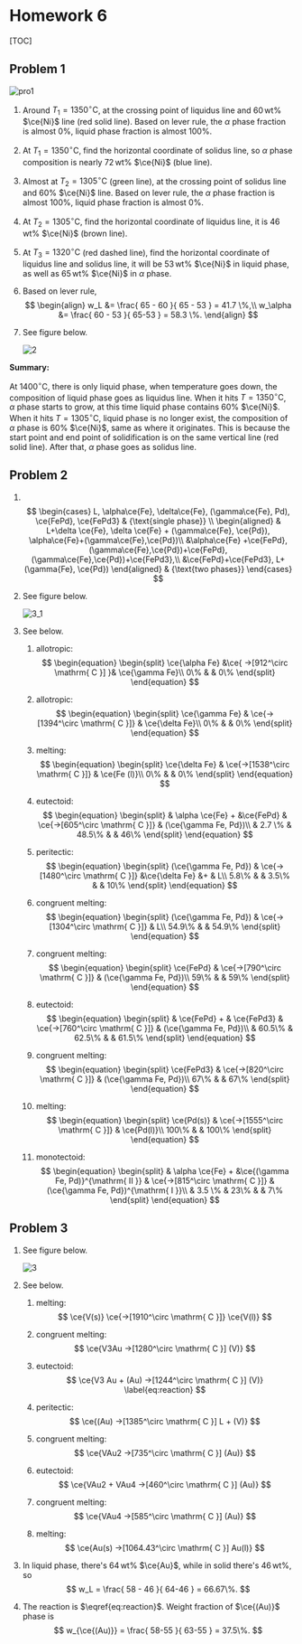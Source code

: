 # Homework 6

[TOC]

## Problem 1

![pro1](http://i.imgur.com/rOlKjrrm.png)

1. Around $T_1 = 1350^\circ \mathrm{ C }$, at the crossing point of liquidus line and $60\,{\text{wt}}\%$ $\ce{Ni}$ line (red solid line). Based on lever rule, the $\alpha$ phase fraction is almost $0\%$, liquid phase fraction is almost $100\%$.

2. At $T_1 = 1350^\circ \mathrm{ C }$, find the horizontal coordinate of solidus line, so $\alpha$ phase composition is nearly $72 \,{\text{wt}}\%$ $\ce{Ni}$ (blue line).

3. Almost at $T_2 = 1305^\circ \mathrm{ C }$ (green line), at the crossing point of solidus line and $60\%$ $\ce{Ni}$ line. Based on lever rule, the $\alpha$ phase fraction is almost $100\%$, liquid phase fraction is almost $0\%$.

4. At $T_2 = 1305^\circ \mathrm{ C }$, find the horizontal coordinate of liquidus line, it is $46\,{\text{wt}}\%$ $\ce{Ni}$ (brown line).

5. At $T_3=1320^\circ \mathrm{ C }$ (red dashed line), find the horizontal coordinate of liquidus line and solidus line, it will be $53\,{\text{wt}}\%$ $\ce{Ni}$ in liquid phase, as well as $65\,{\text{wt}}\%$ $\ce{Ni}$ in $\alpha$ phase.

6. Based on lever rule,
  $$
  \begin{align}
    w_L &= \frac{ 65 - 60 }{ 65 - 53 } = 41.7 \%,\\
    w_\alpha &= \frac{ 60 - 53 }{ 65-53 } = 58.3 \%.
  \end{align}
  $$

7. See figure below.

   ![2](./images/copmposition.png)

**Summary:**

At $1400^\circ \mathrm{ C }$, there is only liquid phase, when temperature goes down, the composition of liquid phase goes as liquidus line. When it hits $T = 1350^\circ \mathrm{ C }$, $\alpha$ phase starts to grow, at this time liquid phase contains $60\%$ $\ce{Ni}$. When it hits $T = 1305^\circ \mathrm{ C }$, liquid phase is no longer exist, the composition of $\alpha$ phase is $60\%$ $\ce{Ni}$, same as where it originates. This is because the start point and end point of solidification is on the same vertical line (red solid line). After that, $\alpha$ phase goes as solidus line.

## Problem 2

1. ​
   $$
   \begin{cases}
    L, \alpha\ce{Fe}, \delta\ce{Fe},   (\gamma\ce{Fe}, Pd), \ce{FePd}, \ce{FePd3} & {\text{single phase}} \\
       \begin{aligned}
           & L+\delta \ce{Fe}, \delta \ce{Fe} + (\gamma\ce{Fe}, \ce{Pd}), \alpha\ce{Fe}+(\gamma\ce{Fe},\ce{Pd})\\
    	&\alpha\ce{Fe} +\ce{FePd}, (\gamma\ce{Fe},\ce{Pd})+\ce{FePd},(\gamma\ce{Fe},\ce{Pd})+\ce{FePd3},\\
   	 &\ce{FePd}+\ce{FePd3}, L+(\gamma{Fe}, \ce{Pd})
       \end{aligned} & {\text{two phases}}
   \end{cases}
   $$

2. See figure below.

   ![3_1](./images/fig3_1.png)

3. See below.

   1. allotropic:
      $$
      \begin{equation}
          \begin{split}
              \ce{\alpha  Fe} &\ce{ ->[912^\circ \mathrm{ C }] }& \ce{\gamma Fe}\\
              0\% & & 0\%
          \end{split}
      \end{equation}
      $$

   2. allotropic:
      $$
      \begin{equation}
          \begin{split}
              \ce{\gamma Fe} & \ce{->[1394^\circ \mathrm{ C }]} & \ce{\delta Fe}\\
              0\% & & 0\%
          \end{split}
      \end{equation}
      $$

   3. melting:
      $$
      \begin{equation}
          \begin{split}
              \ce{\delta Fe} & \ce{->[1538^\circ \mathrm{ C }]} & \ce{Fe (l)}\\
              0\% & & 0\%
          \end{split}
      \end{equation}
      $$

   4. eutectoid:
      $$
      \begin{equation}
          \begin{split}
            &  \alpha \ce{Fe} + &\ce{FePd} & \ce{->[605^\circ \mathrm{ C }]} & (\ce{\gamma Fe, Pd})\\
             & 2.7 \% & 48.5\%  & & 46\%
          \end{split}
      \end{equation}
      $$

   5. peritectic:
      $$
      \begin{equation}
          \begin{split}
            (\ce{\gamma Fe, Pd}) & \ce{->[1480^\circ \mathrm{ C }]} &\ce{\delta Fe} &+ & L\\
             5.8\% & & 3.5\%  & & 10\%
          \end{split}
      \end{equation}
      $$

   6. congruent melting:
      $$
      \begin{equation}
          \begin{split}
              (\ce{\gamma Fe, Pd}) & \ce{->[1304^\circ \mathrm{ C }]} & L\\
              54.9\% & & 54.9\%
          \end{split}
      \end{equation}
      $$

   7. congruent melting:
      $$
      \begin{equation}
          \begin{split}
              \ce{FePd} & \ce{->[790^\circ \mathrm{ C }]} & (\ce{\gamma Fe, Pd})\\
              59\% & & 59\%
          \end{split}
      \end{equation}
      $$

   8. eutectoid:
      $$
      \begin{equation}
          \begin{split}
            &  \ce{FePd} + & \ce{FePd3} & \ce{->[760^\circ \mathrm{ C }]} & (\ce{\gamma Fe, Pd})\\
             & 60.5\% & 62.5\% & & 61.5\%
          \end{split}
      \end{equation}
      $$

   9. congruent melting:
      $$
      \begin{equation}
          \begin{split}
              \ce{FePd3} & \ce{->[820^\circ \mathrm{ C }]} & (\ce{\gamma Fe, Pd})\\
              67\% & & 67\%
          \end{split}
      \end{equation}
      $$

   10. melting:
    $$
    \begin{equation}
     \begin{split}
     \ce{Pd(s)} & \ce{->[1555^\circ \mathrm{ C }]} & \ce{Pd(l)}\\
     100\% & & 100\%
     \end{split}
     \end{equation}
    $$

   11. monotectoid:
       $$
       \begin{equation}
           \begin{split}
             &  \alpha \ce{Fe} + &\ce{(\gamma Fe, Pd)}^{\mathrm{ II }} & \ce{->[815^\circ \mathrm{ C }]} & (\ce{\gamma Fe, Pd})^{\mathrm{ I }}\\
              & 3.5 \% & 23\%  & & 7\%
           \end{split}
       \end{equation}
       $$



## Problem 3

1. See figure below.

   ![3](./images/fig3.png)

2. See below.

   1. melting:
      $$
      \ce{V(s)}  \ce{->[1910^\circ \mathrm{ C }]}  \ce{V(l)}
      $$

   2. congruent melting:
      $$
      \ce{V3Au ->[1280^\circ \mathrm{ C }] (V)}
      $$

   3. eutectoid:
      $$
      \ce{V3 Au + (Au) ->[1244^\circ \mathrm{ C }] (V)} \label{eq:reaction}
      $$

   4. peritectic:
      $$
      \ce{(Au) ->[1385^\circ \mathrm{ C }] L + (V)}
      $$

   5. congruent melting:
      $$
      \ce{VAu2 ->[735^\circ \mathrm{ C }] (Au)}
      $$

   6. eutectoid:
      $$
      \ce{VAu2 + VAu4 ->[460^\circ \mathrm{ C }] (Au)}
      $$

   7. congruent melting:
      $$
      \ce{VAu4 ->[585^\circ \mathrm{ C }] (Au)}
      $$

   8. melting:
      $$
      \ce{Au(s) ->[1064.43^\circ \mathrm{ C }] Au(l)}
      $$

3. In liquid phase, there's $64\,{\text{wt}}\%$ $\ce{Au}$, while in solid there's $46\,{\text{wt}}\%$, so
  $$
  w_L = \frac{ 58 - 46 }{ 64-46  } = 66.67\%.
  $$

4. The reaction is $\eqref{eq:reaction}$. Weight fraction of $\ce{(Au)}$ phase is
  $$
  w_{\ce{(Au)}} = \frac{ 58-55 }{ 63-55 } = 37.5\%.
  $$



